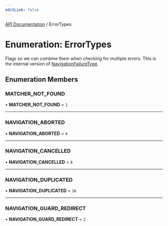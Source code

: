 ```yaml
---
editLink: false
---
```


[API Documentation](../index.md) / ErrorTypes

# Enumeration: ErrorTypes

Flags so we can combine them when checking for multiple errors. This is the internal version of
[NavigationFailureType](NavigationFailureType.md).

## Enumeration Members

### MATCHER\_NOT\_FOUND

• **MATCHER\_NOT\_FOUND** = ``1``

___

### NAVIGATION\_ABORTED

• **NAVIGATION\_ABORTED** = ``4``

___

### NAVIGATION\_CANCELLED

• **NAVIGATION\_CANCELLED** = ``8``

___

### NAVIGATION\_DUPLICATED

• **NAVIGATION\_DUPLICATED** = ``16``

___

### NAVIGATION\_GUARD\_REDIRECT

• **NAVIGATION\_GUARD\_REDIRECT** = ``2``
